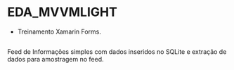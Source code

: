# EDA_MVVMLIGHT
 - Treinamento Xamarin Forms.
 ##
 Feed de Informações simples com dados inseridos no SQLite e extração de dados para amostragem no feed.
